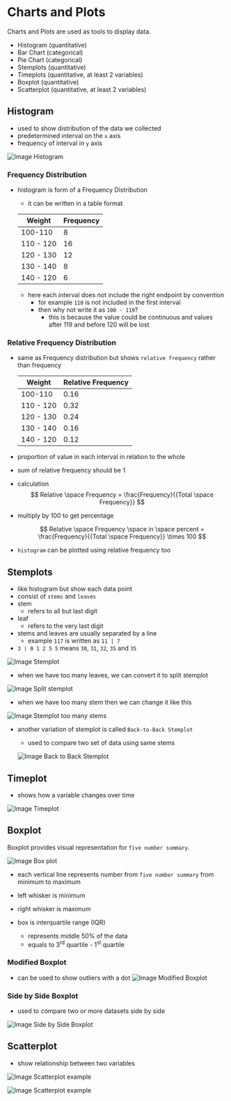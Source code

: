 # Charts and Plots

Charts and Plots are used as tools to display data.

* Histogram (quantitative)
* Bar Chart (categorical)
* Pie Chart (categorical)
* Stemplots (quantitative)
* Timeplots (quantitative, at least 2 variables)
* Boxplot (quantitative)
* Scatterplot (quantitative, at least 2 variables)

## Histogram

* used to show distribution of the data we collected
* predetermined interval on the `x` axis
* frequency of interval in `y` axis

![Image Histogram](img/002.charts_and_plots-0903063515.png)

### Frequency Distribution

* histogram is form of a Frequency Distribution
  * it can be written in a table format

  |Weight   | Frequency|
  |------   |----------|
  |100-110  |8         |
  |110 - 120|16        |
  |120 - 130|12        |
  |130 - 140|8        |
  |140 - 120|6        |

  * here each interval does not include the right endpoint by convention
    * for example `110` is not included in the first interval
    * then why not write it as `100 - 119`?
      * this is because the value could be continuous and values after 119 and before 120 will be lost

### Relative Frequency Distribution

* same as Frequency distribution but shows `relative frequency` rather than frequency

  |Weight   | Relative Frequency|
  |------   |----------|
  |100-110  |0.16      |
  |110 - 120|0.32      |
  |120 - 130|0.24      |
  |130 - 140|0.16      |
  |140 - 120|0.12      |

* proportion of value in each interval in relation to the whole
* sum of relative frequency should be 1
* calculation
  $$
  Relative \space Frequency = \frac{Frequency}{{Total \space Frequency}}
  $$

* multiply by 100 to get percentage

  $$
  Relative \space Frequency \space in \space percent = \frac{Frequency}{{Total \space Frequency}} \times 100
  $$

* `histogram` can be plotted using relative frequency too

## Stemplots

* like histogram but show each data point
* consist of `stems` and `leaves`
* stem
  * refers to all but last digit
* leaf
  * refers to the very last digit
* stems and leaves are usually separated by a line
  * example `117` is written as `11 | 7`
* `3 | 0 1 2 5 5` means `30`, `31`, `32`, `35` and `35`

![Image Stemplot](img/002.charts_and_plots-0903065928.png)

* when we have too many leaves, we can convert it to split stemplot

![Image Split stemplot](img/002.charts_and_plots-0903070157.png)

* when we have too many stem then we can change it like this

![Image Stemplot too many stems](img/002.charts_and_plots-0903070445.png)

* another variation of stemplot is called `Back-to-Back Stemplot`
  * used to compare two set of data using same stems

  ![Image Back to Back Stemplot](img/002.charts_and_plots-0903070605.png)


## Timeplot

* shows how a variable changes over time

![Image Timeplot](img/002.charts_and_plots-0903070758.png)

## Boxplot

Boxplot provides visual representation for `five number summary`.

![Image Box plot](img/002.charts_and_plots-1003072657.png)

* each vertical line represents number from `five number summary` from minimum to maximum

* left whisker is minimum
* right whisker is maximum
* box is interquartile range (IQR)
  * represents middle 50% of the data
  * equals to 3<sup>rd</sup> quartile - 1<sup>st</sup> quartile

### Modified Boxplot
  
* can be used to show outliers with a dot
![Image Modified Boxplot](img/002.charts_and_plots-1003072827.png)

### Side by Side Boxplot

* used to compare two or more datasets side by side

![Image Side by Side Boxplot](img/002.charts_and_plots-1003073052.png)

## Scatterplot

* show relationship between two variables

![Image Scatterplot example](img/002.charts_and_plots-1003084413.png)

![Image Scatterplot example](img/002.charts_and_plots-1003084543.png)